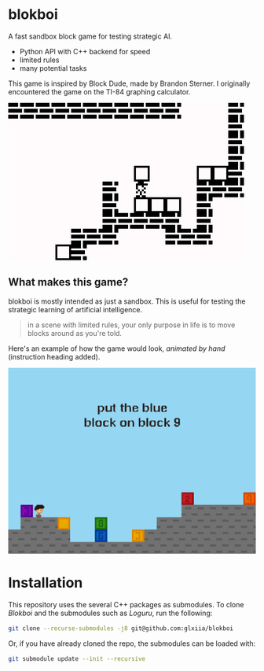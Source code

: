 # **blokboi**
A fast sandbox block game for testing strategic AI.

- Python API with C++ backend for speed
- limited rules
- many potential tasks

This game is inspired by Block Dude, made by Brandon Sterner. I originally encountered the game on the TI-84 graphing calculator.

![Original Block Dude game](img/block-dude-game.jpg)


## What makes this game?
blokboi is mostly intended as just a sandbox. This is useful for testing the strategic learning of artificial intelligence.

> in a scene with limited rules, your only purpose in life is to move blocks around as you're told.

Here's an example of how the game would look, *animated by hand* (instruction heading added).

![blokboi sketch](img/Animated_Demo.gif)

# Installation
This repository uses the several C++ packages as submodules. To clone *Blokboi* and the submodules such as *Loguru*, run the following:
```bash
git clone --recurse-submodules -j8 git@github.com:glxiia/blokboi
```

Or, if you have already cloned the repo, the submodules can be loaded with:
```bash
git submodule update --init --recursive
```

[logurugit]: https://github.com/emilk/loguru
